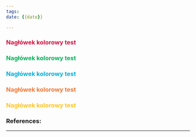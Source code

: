 ```yaml
--- 
tags: 
date: {{date}}

---
```


### <span style="color: #d11141;">Nagłówek kolorowy test</span>
### <span style="color: #00b159;">Nagłówek kolorowy test</span>
### <span style="color: #00aedb;">Nagłówek kolorowy test</span>
### <span style="color: #f37735">Nagłówek kolorowy test</span>

### <span style="color: #ffc425;">Nagłówek kolorowy test</span>


### References:


---



